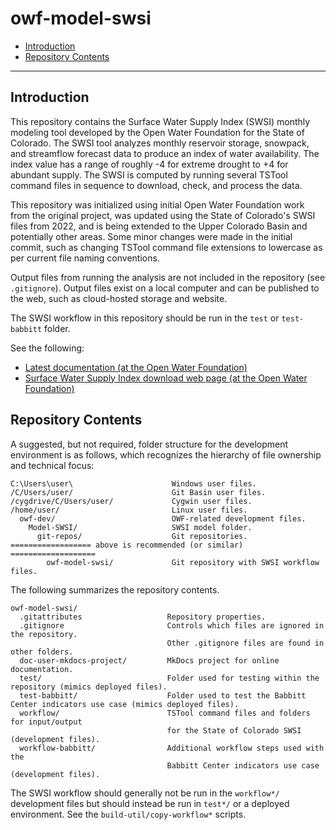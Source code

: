 # owf-model-swsi

*   [Introduction](#introduction)
*   [Repository Contents](#repository-contents)

------

## Introduction ##

This repository contains the Surface Water Supply Index (SWSI) monthly modeling tool
developed by the Open Water Foundation for the State of Colorado.
The SWSI tool analyzes monthly reservoir storage, snowpack, and streamflow forecast data to produce an index of water availability.
The index value has a range of roughly -4 for extreme drought to +4 for abundant supply.
The SWSI is computed by running several TSTool command files in sequence to download, check, and process the data.

This repository was initialized using initial Open Water Foundation work from the original project,
was updated using the State of Colorado's SWSI files from 2022,
and is being extended to the Upper Colorado Basin and potentially other areas.
Some minor changes were made in the initial commit, such as changing TSTool command file extensions to lowercase
as per current file naming conventions.

Output files from running the analysis are not included in the repository (see `.gitignore`).
Output files exist on a local computer and can be published to the web, such as cloud-hosted storage and website.

The SWSI workflow in this repository should be run in the `test` or `test-babbitt` folder.

See the following:

*   [Latest documentation (at the Open Water Foundation)](https://models.openwaterfoundation.org/surface-water-supply-index/latest/doc-user/)
*   [Surface Water Supply Index download web page (at the Open Water Foundation)](https://models.openwaterfoundation.org/surface-water-supply-index/)

## Repository Contents ##

A suggested, but not required, folder structure for the development environment is as follows,
which recognizes the hierarchy of file ownership and technical focus:

```
C:\Users\user\                      Windows user files.
/C/Users/user/                      Git Basin user files.
/cygdrive/C/Users/user/             Cygwin user files.
/home/user/                         Linux user files.
  owf-dev/                          OWF-related development files.
    Model-SWSI/                     SWSI model folder.
      git-repos/                    Git repositories.
================== above is recommended (or similar) ===================
        owf-model-swsi/             Git repository with SWSI workflow files.
```

The following summarizes the repository contents.

```
owf-model-swsi/
  .gitattributes                   Repository properties.
  .gitignore                       Controls which files are ignored in the repository.
                                   Other .gitignore files are found in other folders.
  doc-user-mkdocs-project/         MkDocs project for online documentation.
  test/                            Folder used for testing within the repository (mimics deployed files).
  test-babbitt/                    Folder used to test the Babbitt Center indicators use case (mimics deployed files).
  workflow/                        TSTool command files and folders for input/output
                                   for the State of Colorado SWSI (development files).
  workflow-babbitt/                Additional workflow steps used with the
                                   Babbitt Center indicators use case (development files).
```

The SWSI workflow should generally not be run in the `workflow*/` development files but should
instead be run in `test*/` or a deployed environment.
See the `build-util/copy-workflow*` scripts.
